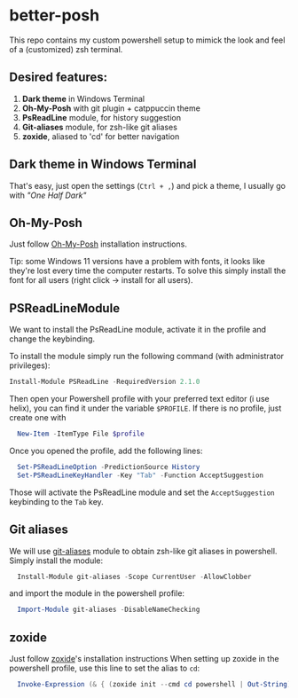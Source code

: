 # better-posh
This repo contains my custom powershell setup to mimick the look and feel of a (customized) zsh terminal.

## Desired features:
  1. **Dark theme** in Windows Terminal
  1. **Oh-My-Posh** with git plugin + catppuccin theme
  1. **PsReadLine** module, for history suggestion
  1. **Git-aliases** module, for zsh-like git aliases 
  1. **zoxide**, aliased to 'cd' for better navigation

## Dark theme in Windows Terminal
That's easy, just open the settings (`Ctrl + ,`) and pick a theme, I usually go with *"One Half Dark"*

## Oh-My-Posh
Just follow [Oh-My-Posh](https://ohmyposh.dev/) installation instructions.

Tip: some Windows 11 versions have a problem with fonts, it looks like they're lost every time
the computer restarts. To solve this simply install the font for all users (right click -> install for all users).

## PSReadLineModule
We want to install the PsReadLine module, activate it in the profile and change the keybinding.

To install the module simply run the following command (with administrator privileges):

```powershell
Install-Module PSReadLine -RequiredVersion 2.1.0
```

Then open your Powershell profile with your preferred text editor (i use helix),
you can find it under the variable `$PROFILE`. If there is no profile, just create one with 

```powershell
  New-Item -ItemType File $profile
```

Once you opened the profile, add the following lines:

```powershell
  Set-PSReadLineOption -PredictionSource History
  Set-PSReadLineKeyHandler -Key "Tab" -Function AcceptSuggestion
```

Those will activate the PsReadLine module and set the `AcceptSuggestion` keybinding to the `Tab` key. 

## Git aliases
We will use [git-aliases](https://github.com/gluons/powershell-git-aliases) module to obtain zsh-like git aliases
in powershell. Simply install the module:

```powershell
  Install-Module git-aliases -Scope CurrentUser -AllowClobber
```

and import the module in the powershell profile:

```powershell
  Import-Module git-aliases -DisableNameChecking
```


## zoxide
Just follow [zoxide](https://github.com/ajeetdsouza/zoxide)'s installation instructions
When setting up zoxide in the powershell profile, use this line to set the alias to `cd`: 

```powershell
  Invoke-Expression (& { (zoxide init --cmd cd powershell | Out-String) })
```
